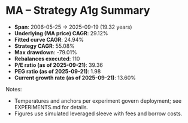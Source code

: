 # MA – Strategy A1g Summary

- **Span**: 2006-05-25 → 2025-09-19 (19.32 years)
- **Underlying (MA price) CAGR**: 29.12%
- **Fitted curve CAGR**: 24.94%
- **Strategy CAGR**: 55.08%
- **Max drawdown**: -79.01%
- **Rebalances executed**: 110
- **P/E ratio (as of 2025-09-21)**: 39.36
- **PEG ratio (as of 2025-09-21)**: 1.98
- **Current growth rate (as of 2025-09-21)**: 13.60%

Notes:

- Temperatures and anchors per experiment govern deployment; see EXPERIMENTS.md for details.
- Figures use simulated leveraged sleeve with fees and borrow costs.

